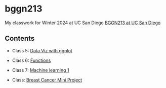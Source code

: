 # bggn213
My classwork for Winter 2024 at UC San Diego [BGGN213 at UC San Diego](https://bioboot.github.io/bggn213_W24/)

## Contents

- Class 5: [Data Viz with ggplot](https://github.com/AigerimKuanbay/bggn213/blob/main/class05/class05.pdf)

- Class 6: [Functions](https://github.com/AigerimKuanbay/bggn213/blob/main/class06/class06.pdf)

- Class 7: [Machine learning 1](https://github.com/AigerimKuanbay/bggn213/blob/main/class07/class07.pdf)

- Class: [Breast Cancer Mini Project](https://github.com/AigerimKuanbay/bggn213/blob/main/class08/class08.pdf)
